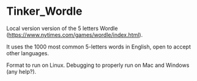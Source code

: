 # Tinker_Wordle
Local version version of the 5 letters Wordle (https://www.nytimes.com/games/wordle/index.html).

It uses the 1000 most common 5-letters words in English, open to accept other languages.

Format to run on Linux. Debugging to properly run on Mac and Windows (any help?).

